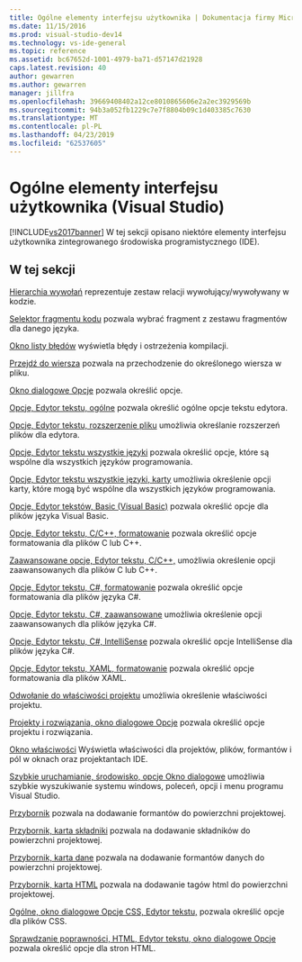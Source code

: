 ```yaml
---
title: Ogólne elementy interfejsu użytkownika | Dokumentacja firmy Microsoft
ms.date: 11/15/2016
ms.prod: visual-studio-dev14
ms.technology: vs-ide-general
ms.topic: reference
ms.assetid: bc67652d-1001-4979-ba71-d57147d21928
caps.latest.revision: 40
author: gewarren
ms.author: gewarren
manager: jillfra
ms.openlocfilehash: 39669408402a12ce8010865606e2a2ec3929569b
ms.sourcegitcommit: 94b3a052fb1229c7e7f8804b09c1d403385c7630
ms.translationtype: MT
ms.contentlocale: pl-PL
ms.lasthandoff: 04/23/2019
ms.locfileid: "62537605"
---
```

# <a name="general-user-interface-elements-visual-studio"></a>Ogólne elementy interfejsu użytkownika (Visual Studio)
[!INCLUDE[vs2017banner](../../includes/vs2017banner.md)]
W tej sekcji opisano niektóre elementy interfejsu użytkownika zintegrowanego środowiska programistycznego (IDE).

## <a name="in-this-section"></a>W tej sekcji
 [Hierarchia wywołań](../../ide/reference/call-hierarchy.md) reprezentuje zestaw relacji wywołujący/wywoływany w kodzie.

 [Selektor fragmentu kodu](../../ide/reference/code-snippet-picker.md) pozwala wybrać fragment z zestawu fragmentów dla danego języka.

 [Okno listy błędów](../../ide/reference/error-list-window.md) wyświetla błędy i ostrzeżenia kompilacji.

 [Przejdź do wiersza](../../ide/reference/go-to-line.md) pozwala na przechodzenie do określonego wiersza w pliku.

 [Okno dialogowe Opcje](../../ide/reference/options-dialog-box-visual-studio.md) pozwala określić opcje.

 [Opcje, Edytor tekstu, ogólne](../../ide/reference/options-text-editor-general.md) pozwala określić ogólne opcje tekstu edytora.

 [Opcje, Edytor tekstu, rozszerzenie pliku](../../ide/reference/options-text-editor-file-extension.md) umożliwia określanie rozszerzeń plików dla edytora.

 [Opcje, Edytor tekstu wszystkie języki](../../ide/reference/options-text-editor-all-languages.md) pozwala określić opcje, które są wspólne dla wszystkich języków programowania.

 [Opcje, Edytor tekstu wszystkie języki, karty](../../ide/reference/options-text-editor-all-languages-tabs.md) umożliwia określenie opcji karty, które mogą być wspólne dla wszystkich języków programowania.

 [Opcje, Edytor tekstów, Basic (Visual Basic)](../../ide/reference/options-text-editor-basic-visual-basic.md) pozwala określić opcje dla plików języka Visual Basic.

 [Opcje, Edytor tekstu, C/C++, formatowanie](../../ide/reference/options-text-editor-c-cpp-formatting.md) pozwala określić opcje formatowania dla plików C lub C++.

 [Zaawansowane opcje, Edytor tekstu, C/C++,](../../ide/reference/options-text-editor-c-cpp-advanced.md) umożliwia określenie opcji zaawansowanych dla plików C lub C++.

 [Opcje, Edytor tekstu, C#, formatowanie](../../ide/reference/options-text-editor-csharp-formatting.md) pozwala określić opcje formatowania dla plików języka C#.

 [Opcje, Edytor tekstu, C#, zaawansowane](../../ide/reference/options-text-editor-csharp-advanced.md) umożliwia określenie opcji zaawansowanych dla plików języka C#.

 [Opcje, Edytor tekstu, C#, IntelliSense](../../ide/reference/options-text-editor-csharp-intellisense.md) pozwala określić opcje IntelliSense dla plików języka C#.

 [Opcje, Edytor tekstu, XAML, formatowanie](../../ide/reference/options-text-editor-xaml-formatting.md) pozwala określić opcje formatowania dla plików XAML.

 [Odwołanie do właściwości projektu](../../ide/reference/project-properties-reference.md) umożliwia określenie właściwości projektu.

 [Projekty i rozwiązania, okno dialogowe Opcje](../../ide/reference/projects-and-solutions-options-dialog-box.md) pozwala określić opcje projektu i rozwiązania.

 [Okno właściwości](../../ide/reference/properties-window.md) Wyświetla właściwości dla projektów, plików, formantów i pól w oknach oraz projektantach IDE.

 [Szybkie uruchamianie, środowisko, opcje Okno dialogowe](../../ide/reference/quick-launch-environment-options-dialog-box.md) umożliwia szybkie wyszukiwanie systemu windows, poleceń, opcji i menu programu Visual Studio.

 [Przybornik](../../ide/reference/toolbox.md) pozwala na dodawanie formantów do powierzchni projektowej.

 [Przybornik, karta składniki](../../ide/reference/toolbox-components-tab.md) pozwala na dodawanie składników do powierzchni projektowej.

 [Przybornik, karta dane](../../ide/reference/toolbox-data-tab.md) pozwala na dodawanie formantów danych do powierzchni projektowej.

 [Przybornik, karta HTML](../../ide/reference/toolbox-html-tab.md) pozwala na dodawanie tagów html do powierzchni projektowej.

 [Ogólne, okno dialogowe Opcje CSS, Edytor tekstu,](http://msdn.microsoft.com/library/b33a7617-e69d-4a11-938e-2e218a34a10c) pozwala określić opcje dla plików CSS.

 [Sprawdzanie poprawności, HTML, Edytor tekstu, okno dialogowe Opcje](http://msdn.microsoft.com/library/9c24ecfe-263e-4bf1-88de-d01be3992863) pozwala określić opcje dla stron HTML.